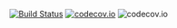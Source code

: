 [![Build Status](https://travis-ci.org/Rardian/telegram-bots.png)](https://travis-ci.org/Rardian/telegram-bots) [![codecov.io](http://codecov.io/github/Rardian/telegram-bots/coverage.svg?branch=master)](http://codecov.io/github/Rardian/telegram-bots?branch=master) ![codecov.io](http://codecov.io/github/Rardian/telegram-bots/branch.svg?branch=master&agg=week&limit=40)
